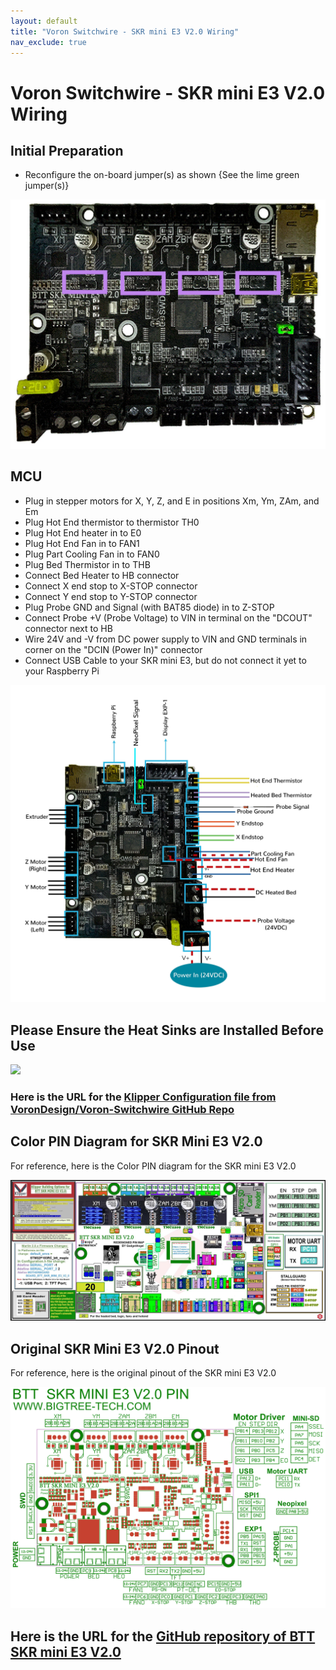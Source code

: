 ```yaml
---
layout: default
title: "Voron Switchwire - SKR mini E3 V2.0 Wiring"
nav_exclude: true
---
```


# Voron Switchwire - SKR mini E3 V2.0 Wiring

## Initial Preparation

* Reconfigure the on-board jumper(s) as shown {See the lime green jumper(s)}

![](./images/PREP_SKR_mini_E3_V2.0_150.jpg)

## MCU

* Plug in stepper motors for X, Y, Z, and E in positions Xm, Ym, ZAm, and Em
* Plug Hot End thermistor to thermistor TH0
* Plug Hot End heater in to E0
* Plug Hot End Fan in to FAN1
* Plug Part Cooling Fan in to FAN0
* Plug Bed Thermistor in to THB
* Connect Bed Heater to HB connector
* Connect X end stop to X-STOP connector
* Connect Y end stop to Y-STOP connector
* Plug Probe GND and Signal (with BAT85 diode) in to Z-STOP
* Connect Probe +V (Probe Voltage) to VIN in terminal on the "DCOUT" connector next to HB
* Wire 24V and -V from DC power supply to VIN and GND terminals in corner on the "DCIN (Power In)" connector
* Connect USB Cable to your SKR mini E3, but do not connect it yet to your Raspberry Pi

![](./images/SW_Wiring_Diagram_SKR_mini_E3_V2.0_150.jpg)

## Please Ensure the Heat Sinks are Installed Before Use

![](./images/SKR_mini_E3_V2.0_heatsinks_150.jpg)

### Here is the URL for the [Klipper Configuration file from VoronDesign/Voron-Switchwire GitHub Repo](https://github.com/VoronDesign/Voron-Switchwire/blob/master/Firmware/skr_mini_e3_v2_config.cfg)

## Color PIN Diagram for SKR Mini E3 V2.0
For reference, here is the Color PIN diagram for the SKR mini E3 V2.0

![](./images/SKR_mini_E3_V2.0_Color_PIN_diagram_300.jpg)

## Original SKR Mini E3 V2.0 Pinout

For reference, here is the original pinout of the SKR mini E3 V2.0

![](./images/miniE3-v20-pinout.png)

## Here is the URL for the [GitHub repository of BTT SKR mini E3 V2.0](https://github.com/bigtreetech/BIGTREETECH-SKR-mini-E3/tree/master/hardware/BTT%20SKR%20MINI%20E3%20V2.0/Hardware)
